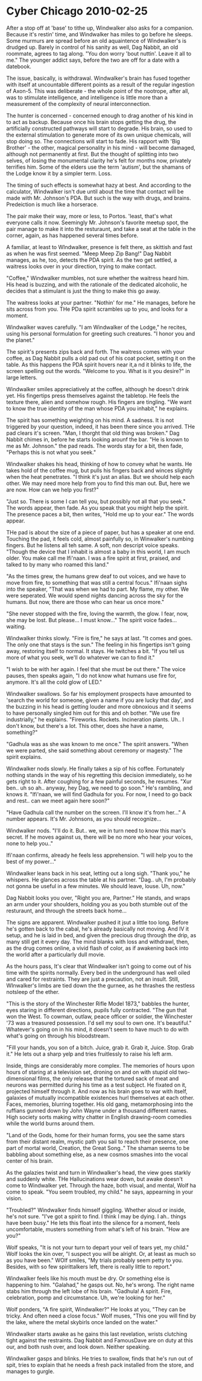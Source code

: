 <!-- TITLE: Cyber Chicago 2010-02-25 -->
<!-- SUBTITLE: A game log for Cyber Chicago -->

# Cyber Chicago 2010-02-25

After a stop off at 'base' to tithe up, Windwalker also asks for a companion. Because it's restin' time, and Windwalker has miles to go before he sleeps. Some murmurs are spread before an old aquaintence of Windwalker's is drudged up. Barely in control of his sanity as well, Dag Nabbit, an old roommate, agrees to tag along. "You don worry 'bout nuttin'. Leave it all to me." The younger addict says, before the two are off for a date with a datebook.

The issue, basically, is withdrawal. Windwalker's brain has fused together with itself at uncountable different points as a result of the regular ingestion of Axon-5. This was deliberate - the whole point of the nootrope, after all, was to stimulate intelligence, and intelligence is little more than a measurement of the complexity of neural interconnection.

The hunter is concerned - concerned enough to drag another of his kind in to act as backup. Because once his brain stops getting the drug, the artificially constructed pathways will start to degrade. His brain, so used to the external stimulation to generate more of its own unique chemicals, will stop doing so. The connections will start to fade. His rapport with 'Big Brother' - the other, magical personality in his mind - will become damaged, although not permanently at first. But the thought of splitting into two selves, of losing the monumental clarity he's felt for months now, privately terrifies him. Some of the elders use the term 'autism', but the shamans of the Lodge know it by a simpler term. Loss.

The timing of such effects is somewhat hazy at best. And according to the calculator, Windwalker isn't due until about the time that contact will be made with Mr. Johnson's PDA. But such is the way with drugs, and brains. Predeiction is much like a horserace.

The pair make their way, more or less, to Portos. 'least, that's what everyone calls it now. Seemingly Mr. Johnson's favorite meetup spot, the pair manage to make it into the resturaunt, and take a seat at the table in the corner, again, as has happened several times before.

A familiar, at least to WIndwalker, presence is felt there, as skittish and fast as when he was first seemed. "Meep Meep Zip Bang!" Dag Nabbit manages, as he, too, detects the PDA spirit. As the two get settled, a waitress looks over in your direction, trying to make contact.

"Coffee," Windwalker mumbles, not sure whether the waitress heard him. His head is buzzing, and with the rationale of the dedicated alcoholic, he decides that a stimulant is just the thing to make this go away.

The waitress looks at your partner. "Nothin' for me." He manages, before he sits across from you. THe PDa spirit scrambles up to you, and looks for a moment.

Windwalker waves carefully. "I am Windwalker of the Lodge," he recites, using his personal formulation for greeting such creatures. "I honor you and the planet."

The spirit's presents zips back and forth. The waitress comes with your coffee, as Dag Nabbit pulls a old pad out of his coat pocket, setting it on the table. As this happens the PDA spirit hovers near it,a nd it blinks to life, the screen spelling out the words. "Welcome to you. What is it you desire?" in large letters.

Windwalker smiles appreciatively at the coffee, although he doesn't drink yet. His fingertips press themselves against the tabletop. He feels the texture there, alien and somehow rough. His fingers are tingling. "We want to know the true identity of the man whose PDA you inhabit," he explains.

The spirit has something weighting on his mind. A sadness. It is not triggered by your question, indeed, it has been there since you arrived. THe pad clears it's screen. "Man, I thorght that old thing was broken." Dag Nabbit chimes in, before he starts looking arounf the bar. "He is known to me as Mr. Johnson." the pad reads. The words stay for a bit, then fade, "Perhaps this is not what you seek."

Windwalker shakes his head, thinking of how to convey what he wants. He takes hold of the coffee mug, but pulls his fingers back and winces slightly when the heat penetrates. "I think it's just an alias. But we should help each other. We may need more help from you to find this man out. But, here we are now. How can we help you first?"

"Just so. There is some I can tell you, but possibly not all that you seek." The words appear, then fade. As you speak that you might help the spirit. The presence paces a bit, then writes, "Hold me up to your ear." The words appear.

THe pad is about the size of a piece of paper, but has a speaker at one end. Touching the pad, it feels cold, almost painfully so, in Winwalker's numbing fingers. But he listens all teh same. A soft, non descript voice speaks. "Though the device that I inhabit is almost a baby in this world, I am much older. You make call me Ifi'naan. I was a fire spirit at first, praised, and talked to by many who roamed this land."

"As the times grew, the humans grew deaf to out voices, and we have to move from fire, to something that was still a central focus." Ifi'naan sighs into the speaker, "That was when we had to part. My flame, my other. We were seperated. We would spend nights dancing across the sky for the humans. But now, there are those who can hear us once more."

"She never stopped with the fire, loving the warmth, the glow. I fear, now, she may be lost. But please... I must know..." The spirit voice fades... waiting.

Windwalker thinks slowly. "Fire is fire," he says at last. "It comes and goes. The only one that stays is the sun." The feeling in his fingertips isn't going away, restoring itself to normal. It stays. He twitches a bit. "If you tell us more of what you seek, we'll do whatever we can to find it."

"I wish to be with her again. I feel that she must be out there." The voice pauses, then speaks again, "I do not know what humans use fire for, anymore. It's all the cold glow of LED."

Windwalker swallows. So far his employment prospects have amounted to 'search the world for someone, given a name if you are lucky that day', and the buzzing in his head is getting louder and more obnoxious and it seems to have personally singled him out for this and oh bother. "We use fire industrially," he explains. "Fireworks. Rockets. Incineration plants. Uh.. I don't know, but there's a lot. This other, does she have a name, something?"

"Gadhula was as she was known to me once." The spirit answers. "When we were parted, she said something about ceremony or magesty." The spirit explains.

Windwalker nods slowly. He finally takes a sip of his coffee. Fortunately nothing stands in the way of his regretting this decision immediately, so he gets right to it. After coughing for a few painful seconds, he resumes. "Xur ben.. uh so ah.. anyway, hey Dag, we need to go soon." He's rambling, and knows it. "Ifi'naan, we will find Gadhula for you. For now, I need to go back and rest.. can we meet again here soon?"

"Have Gadhula call the number on the screen. I'll know it's from her..." A number appears. It's Mr. Johnsons, as you should recognize...

Windwalker nods. "I'll do it. But.. we, we in turn need to know this man's secret. If he moves against us, there will be no more who hear your voices, none to help you.."

Ifi'naan confirms, already he feels less apprehension. "I will help you to the best of my power..."

Windwalker leans back in his seat, letting out a long sigh. "Thank you," he whispers. He glances across the table at his partner. "Dag.. uh, I'm probably not gonna be useful in a few minutes. We should leave, louse. Uh, now."

Dag Nabbit looks you over, "Right you are, Partner." He stands, and wraps an arm under your shoulders, holding you as you both stumble out of the resturaunt, and through the streets back home...

The signs are apparent. Windwalker pushed it jsut a little too long. Before he's gotten back to the cabal, he's already basically not moving. And IV it setup, and he is laid in bed, and given the precious drug through the drip, as many still get it every day. The mind blanks with loss and withdrawl, then, as the drug comes online, a vivid flash of color, as if awakening back into the world after a particularly dull movie.

As the hours pass, It's clear that Windwalker isn't going to come out of his time with the spirits normally. Every bed in the underground has well oiled and cared for restraints. They are just a precaution, not an insult. Still, WInwalker's limbs are tied down the the gurnee, as he thrashes the restless notsleep of the ether.

"This is the story of the Winchester Rifle Model 1873," babbles the hunter, eyes staring in different directions, pupils fully contracted. "The gun that won the West. To cowman, outlaw, peace officer or soldier, the Winchester '73 was a treasured possession. I'd sell my soul to own one. It's beautiful." Whatever's going on in his mind, it doesn't seem to have much to do with what's going on through his bloodstream.

"Fill your hands, you son of a bitch. Juice, grab it. Grab it, Juice. Stop. Grab it." He lets out a sharp yelp and tries fruitlessly to raise his left arm.

Inside, things are considerably more complex. The memories of hours upon hours of staring at a television set, droning on and on with stupid old two-dimensional films, the only release that the tortured sack of meat and neurons was permitted during his time as a test subject. He fixated on it, projected himself through it. And now as his brain goes to war with itself, galaxies of mutually incompatible existences hurl themselves at each other. Faces, memories, blurring together. His old gang, metamorphosing into the ruffians gunned down by John Wayne under a thousand different names. High society sorts making witty chatter in English drawing-room comedies while the world burns around them.

"Land of the Gods, home for their human forms, you see the same stars from their distant realm, mystic path you sail to reach their presence, one part of mortal world, Creation, the Great Song.." The shaman seems to be babbling about something else, as a new cosmos smashes into the vocal center of his brain.

As the galazies twist and turn in Windwalker's head, the view goes starkly and suddenly white. THe Hallucinations wear down, but awake doesn't come to Windwalker yet. Through the haze, both visual, and mental, Wolf ha come to speak. "You seem troubled, my child." he says, appearning in your vision.

"Troubled?" Windwalker finds himself giggling. Whether aloud or inside, he's not sure. "I've got a spirit to find. I think I may be dying. I ah.. things have been busy." He lets this float into the silence for a moment, feels uncomfortable, musters something from what's left of his brain. "How are you?"

Wolf speaks, "It is not your turn to depart your veil of tears yet, my child." Wolf looks the kin over, "I suspect you will be alright. Or, at least as much so as you have been." WOlf smiles, "My trials probably seem petty to you. Besides, with so few spirittalkers left, there is really little to report."

Windwalker feels like his mouth must be dry. Or something else is happening to him. "Galahad," he gasps out. No, he's wrong. The right name stabs him through the left lobe of his brain. "Gadhula! A spirit. Fire, celebration, pomp and circumstance. Uh, we're looking for her."

Wolf ponders, "A fire spirit, Windwalker?" He looks at you, "They can be tricky. And often need a close focus." Wolf muses, "This one you will find by the lake, where the metal skybirls once landed on the water."

Windwalker starts awake as he gains this last revelation, wrists clutching tight against the restraints. Dag Nabbit and FamousDave are on duty at this our, and both rush over, and look down. Neither speaking.

Windwalker gasps and blinks. He tries to swallow, finds that he's run out of spit, tries to explain that he needs a fresh pack installed from the store, and manages to gurgle.